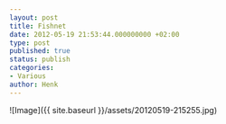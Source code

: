 ```yaml
---
layout: post
title: Fishnet
date: 2012-05-19 21:53:44.000000000 +02:00
type: post
published: true
status: publish
categories:
- Various
author: Henk
---
```

![Image]({{ site.baseurl }}/assets/20120519-215255.jpg)
